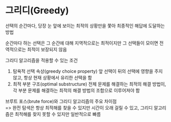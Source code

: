 # 그리디(Greedy)

선택의 순간마다, 당장 눈 앞에 보이는 최적의 상황만을 쫓아 최종적인 해답에 도달하는 방법

순간마다 하는 선택은 그 순간에 대해 지역적으로는 최적이지만 그 선택들이 모이면 전역적으로는 최적이 보장되지 않음

그리디 알고리즘을 적용할 수 있는 조건

1. 탐욕적 선택 속상(greedy choice property)
   앞 선택이 뒤의 선택에 영향을 주지 않고, 항상 현재 상황에서 유리한 선택을 함
2. 최적 부분 구조(optimal substructure)
   전체 문제를 해결하는 최적의 해결 방법이, 각 부분 문제를 해결하는 최적의 해결 방법의 조합으로 이루어져야 함

브루트 포스(brute force)와 그리디 알고리즘의 주요 차이점  
=> 완전 탐색은 항상 최적해를 찾을 수 있지만 시간이 오래 걸릴 수 있고, 그리디 알고리즘은 최적해를 찾지 못할 수 있지만 일반적으로 빠름
